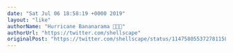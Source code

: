 ```yaml
---
date: "Sat Jul 06 18:58:19 +0000 2019"
layout: "like"
authorName: "Hurricane Bananarama 🍌💨🌴"
authorUrl: "https://twitter.com/shellscape"
originalPost: "https://twitter.com/shellscape/status/1147580553727811584"
---
```

